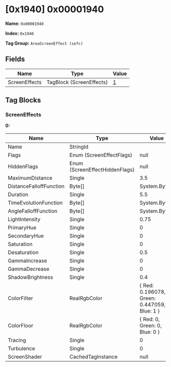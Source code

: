 # [0x1940] 0x00001940

**Name:** ```0x00001940```

**Index:** ```0x1940```

**Tag Group:** ```AreaScreenEffect (sefc)```

## Fields

Name	| Type	| Value
---	|---	|---	|
ScreenEffects	|TagBlock (ScreenEffects)	|[1](#screeneffects)


## Tag Blocks

### ScreenEffects

**0:**

Name	| Type	| Value
---	|---	|---	|
Name	|StringId	|
Flags	|Enum (ScreenEffectFlags)	|null
HiddenFlags	|Enum (ScreenEffectHiddenFlags)	|null
MaximumDistance	|Single	|3.5
DistanceFalloffFunction	|Byte[]	|System.Byte[]
Duration	|Single	|5.5
TimeEvolutionFunction	|Byte[]	|System.Byte[]
AngleFalloffFunction	|Byte[]	|System.Byte[]
LightIntensity	|Single	|0.75
PrimaryHue	|Single	|0
SecondaryHue	|Single	|0
Saturation	|Single	|0
Desaturation	|Single	|0.5
GammaIncrease	|Single	|0
GammaDecrease	|Single	|0
ShadowBrightness	|Single	|0.4
ColorFilter	|RealRgbColor	|{ Red: 0.196078, Green: 0.447059, Blue: 1 }
ColorFloor	|RealRgbColor	|{ Red: 0, Green: 0, Blue: 0 }
Tracing	|Single	|0
Turbulence	|Single	|0
ScreenShader	|CachedTagInstance	|null


